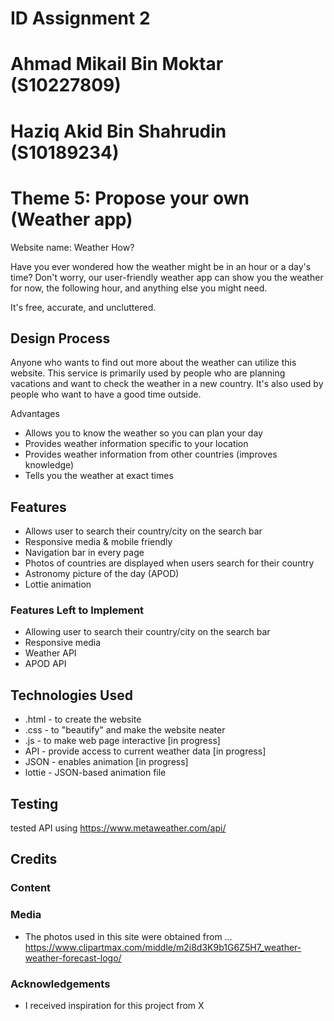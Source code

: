 # ID Assignment 2

# Ahmad Mikail Bin Moktar (S10227809) 
# Haziq Akid Bin Shahrudin (S10189234)

# Theme 5: Propose your own (Weather app)

Website name: Weather How?

Have you ever wondered how the weather might be in an hour or a day's time? Don't worry, our user-friendly weather app can show you the weather for now, the following hour, and anything else you might need.

It's free, accurate, and uncluttered.
 
## Design Process
 
Anyone who wants to find out more about the weather can utilize this website. This service is primarily used by people who are planning vacations and want to check the weather in a new country. It's also used by people who want to have a good time outside.

Advantages
- Allows you to know the weather so you can plan your day
- Provides weather information specific to your location
- Provides weather information from other countries (improves knowledge)
- Tells you the weather at exact times


## Features
- Allows user to search their country/city on the search bar
- Responsive media & mobile friendly
- Navigation bar in every page
- Photos of countries are displayed when users search for their country 
- Astronomy picture of the day (APOD)
- Lottie animation 


### Features Left to Implement
- Allowing user to search their country/city on the search bar
- Responsive media
- Weather API
- APOD API

## Technologies Used

- .html - to create the website
- .css  - to "beautify" and make the website neater
- .js   - to make web page interactive [in progress]
- API   - provide access to current weather data [in progress]
- JSON  - enables animation [in progress]
- lottie - JSON-based animation file

## Testing

tested API using https://www.metaweather.com/api/

## Credits

### Content

### Media
- The photos used in this site were obtained from ...
https://www.clipartmax.com/middle/m2i8d3K9b1G6Z5H7_weather-weather-forecast-logo/

### Acknowledgements

- I received inspiration for this project from X
